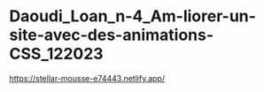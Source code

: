 # Daoudi_Loan_n-4_Am-liorer-un-site-avec-des-animations-CSS_122023

https://stellar-mousse-e74443.netlify.app/
